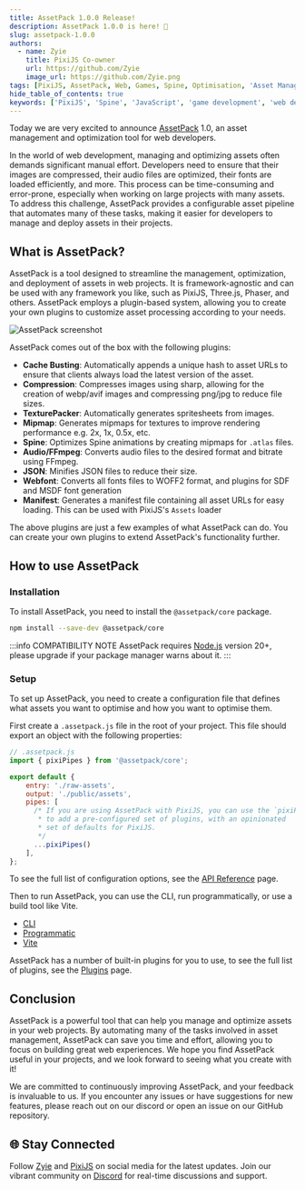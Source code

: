 ```yaml
---
title: AssetPack 1.0.0 Release!
description: AssetPack 1.0.0 is here! 🎉
slug: assetpack-1.0.0
authors:
  - name: Zyie
    title: PixiJS Co-owner
    url: https://github.com/Zyie
    image_url: https://github.com/Zyie.png
tags: [PixiJS, AssetPack, Web, Games, Spine, Optimisation, 'Asset Management']
hide_table_of_contents: true
keywords: ['PixiJS', 'Spine', 'JavaScript', 'game development', 'web development', 'asset management', 'loading']
---
```


Today we are very excited to announce [AssetPack](https://pixijs.io/assetpack) 1.0, an asset management and optimization tool for web developers.

In the world of web development, managing and optimizing assets often demands significant manual effort. Developers need to ensure that their images are compressed, their audio files are optimized, their fonts are loaded efficiently, and more. This process can be time-consuming and error-prone, especially when working on large projects with many assets. To address this challenge, AssetPack provides a configurable asset pipeline that automates many of these tasks, making it easier for developers to manage and deploy assets in their projects.

<!--truncate-->

## What is AssetPack?

AssetPack is a tool designed to streamline the management, optimization, and deployment of assets in web projects. It is framework-agnostic and can be used with any framework you like, such as PixiJS, Three.js, Phaser, and others. AssetPack employs a plugin-based system, allowing you to create your own plugins to customize asset processing according to your needs.

<div style={{ display: 'flex', justifyContent: 'center', alignItems: 'center', paddingBottom: '24px' }}>
    <img
        src={'/images/blog/assetpack-screenshot.png'}
        alt="AssetPack screenshot"
    />
</div>

AssetPack comes out of the box with the following plugins:

- **Cache Busting**: Automatically appends a unique hash to asset URLs to ensure that clients always load the latest version of the asset.
- **Compression**: Compresses images using sharp, allowing for the creation of webp/avif images and compressing png/jpg to reduce file sizes.
- **TexturePacker**: Automatically generates spritesheets from images.
- **Mipmap**: Generates mipmaps for textures to improve rendering performance e.g. 2x, 1x, 0.5x, etc.
- **Spine**: Optimizes Spine animations by creating mipmaps for `.atlas` files.
- **Audio/FFmpeg**: Converts audio files to the desired format and bitrate using FFmpeg.
- **JSON**: Minifies JSON files to reduce their size.
- **Webfont**: Converts all fonts files to WOFF2 format, and plugins for SDF and MSDF font generation
- **Manifest**: Generates a manifest file containing all asset URLs for easy loading. This can be used with PixiJS's `Assets` loader

The above plugins are just a few examples of what AssetPack can do. You can create your own plugins to extend AssetPack's functionality further.

## How to use AssetPack

### Installation

To install AssetPack, you need to install the `@assetpack/core` package.

```bash
npm install --save-dev @assetpack/core
```

:::info COMPATIBILITY NOTE
AssetPack requires [Node.js](https://nodejs.org/en/) version 20+, please upgrade if your package manager warns about it.
:::

### Setup

To set up AssetPack, you need to create a configuration file that defines what assets you want to optimise and how you want to optimise them.

First create a `.assetpack.js` file in the root of your project. This file should export an object with the following properties:

```js
// .assetpack.js
import { pixiPipes } from '@assetpack/core';

export default {
    entry: './raw-assets',
    output: './public/assets',
    pipes: [
      /* If you are using AssetPack with PixiJS, you can use the `pixiPipes` function
       * to add a pre-configured set of plugins, with an opinionated
       * set of defaults for PixiJS.
       */
      ...pixiPipes()
    ],
};
```

To see the full list of configuration options, see the [API Reference](https://pixijs.io/assetpack/docs/guide/configuration/) page.

Then to run AssetPack, you can use the CLI, run programmatically, or use a build tool like Vite.

- [CLI](https://pixijs.io/assetpack/docs/guide/getting-started/cli)
- [Programmatic](https://pixijs.io/assetpack/docs/guide/getting-started/programmatic)
- [Vite](https://pixijs.io/assetpack/docs/guide/getting-started/vite)

AssetPack has a number of built-in plugins for you to use, to see the full list of plugins, see the [Plugins](https://pixijs.io/assetpack/docs/guide/pipes/overview) page.

## Conclusion

AssetPack is a powerful tool that can help you manage and optimize assets in your web projects. By automating many of the tasks involved in asset management, AssetPack can save you time and effort, allowing you to focus on building great web experiences. We hope you find AssetPack useful in your projects, and we look forward to seeing what you create with it!

We are committed to continuously improving AssetPack, and your feedback is invaluable to us. If you encounter any issues or have suggestions for new features, please reach out on our discord or open an issue on our GitHub repository.

## 🌐 Stay Connected

Follow [Zyie](https://twitter.com/_Zyie_) and [PixiJS](https://twitter.com/PixiJS) on social media for the latest updates. Join our vibrant community on [Discord](https://discord.gg/nrnDP9wtyX) for real-time discussions and support.
